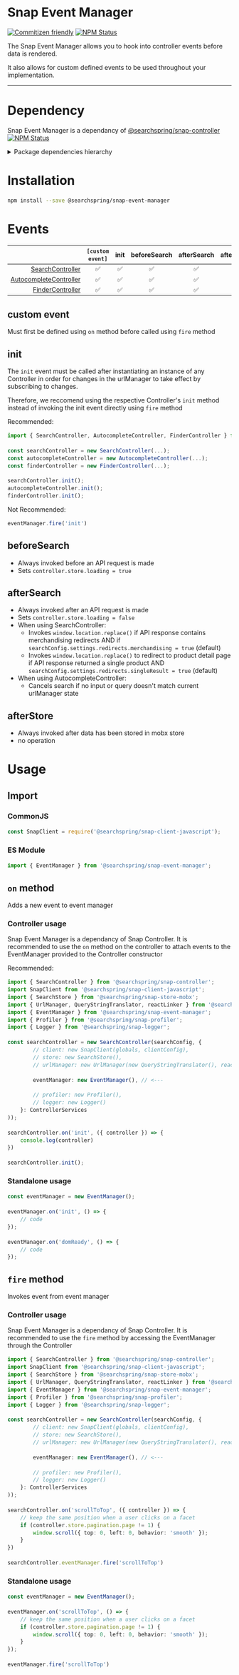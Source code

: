 # Snap Event Manager

[![Commitizen friendly](https://img.shields.io/badge/commitizen-friendly-brightgreen.svg)](http://commitizen.github.io/cz-cli/)
<a href="https://www.npmjs.com/package/@searchspring/snap-event-manager"><img alt="NPM Status" src="https://img.shields.io/npm/v/@searchspring/snap-event-manager.svg?style=flat"></a>

The Snap Event Manager allows you to hook into controller events before data is rendered.

It also allows for custom defined events to be used throughout your implementation.

---

# Dependency

Snap Event Manager is a dependancy of [@searchspring/snap-controller](../snap-controller) <a href="https://www.npmjs.com/package/@searchspring/snap-controller"><img alt="NPM Status" src="https://img.shields.io/npm/v/@searchspring/snap-controller.svg?style=flat"></a>


<details>
    <summary>Package dependencies hierarchy</summary>
    <br/>
    <img src="../../images/snap-dependencies.jpg" width="500">
</details>


# Installation

```bash
npm install --save @searchspring/snap-event-manager
```

# Events
|                                                                      | `[custom event]`   | init               | beforeSearch       | afterSearch        | afterStore         | focusChange        | 
| --:                                                                  | :-:                | :-:                | :-:                | :-:                | :-:                | :-:                |
| [SearchController](../snap-controller/#SearchController)             | :white_check_mark: | :white_check_mark: | :white_check_mark: | :white_check_mark: | :white_check_mark: |                    |
| [AutocompleteController](../snap-controller/#AutocompleteController) | :white_check_mark: | :white_check_mark: | :white_check_mark: | :white_check_mark: | :white_check_mark: | :white_check_mark: |
| [FinderController](../snap-controller/#FinderController)             | :white_check_mark: | :white_check_mark: | :white_check_mark: | :white_check_mark: | :white_check_mark: |                    |


## custom event
Must first be defined using `on` method before called using `fire` method

## init
The `init` event must be called after instantiating an instance of any Controller in order for changes in the urlManager to take effect by subscribing to changes.

Therefore, we reccomend using the respective Controller's `init` method instead of invoking the init event directly using `fire` method

Recommended:
```typescript
import { SearchController, AutocompleteController, FinderController } from '@searchspring/snap-controller';

const searchController = new SearchController(...);
const autocompleteController = new AutocompleteController(...);
const finderController = new FinderController(...);

searchController.init();
autocompleteController.init();
finderController.init();
```

Not Recommended:
```typescript
eventManager.fire('init')
```


## beforeSearch
- Always invoked before an API request is made 
- Sets `controller.store.loading = true`

## afterSearch
- Always invoked after an API request is made 
- Sets `controller.store.loading = false`
- When using SearchController:
    - Invokes `window.location.replace()` if API response contains merchandising redirects AND if `searchConfig.settings.redirects.merchandising = true` (default)
    - Invokes `window.location.replace()` to redirect to product detail page if API response returned a single product AND `searchConfig.settings.redirects.singleResult = true` (default)
- When using AutocompleteController:
    - Cancels search if no input or query doesn't match current urlManager state

## afterStore
- Always invoked after data has been stored in mobx store
- no operation



# Usage
## Import
### CommonJS
```typescript
const SnapClient = require('@searchspring/snap-client-javascript');
```

### ES Module
```typescript
import { EventManager } from '@searchspring/snap-event-manager';
```

## `on` method
Adds a new event to event manager

### Controller usage
Snap Event Manager is a dependancy of Snap Controller. It is recommended to use the `on` method on the controller to attach events to the EventManager provided to the Controller constructor

Recommended:
```typescript
import { SearchController } from '@searchspring/snap-controller';
import SnapClient from '@searchspring/snap-client-javascript';
import { SearchStore } from '@searchspring/snap-store-mobx';
import { UrlManager, QueryStringTranslator, reactLinker } from '@searchspring/snap-url-manager';
import { EventManager } from '@searchspring/snap-event-manager';
import { Profiler } from '@searchspring/snap-profiler';
import { Logger } from '@searchspring/snap-logger';

const searchController = new SearchController(searchConfig, {
        // client: new SnapClient(globals, clientConfig),
        // store: new SearchStore(),
        // urlManager: new UrlManager(new QueryStringTranslator(), reactLinker),
        
        eventManager: new EventManager(), // <---

        // profiler: new Profiler(),
        // logger: new Logger()
    }: ControllerServices
));

searchController.on('init', ({ controller }) => {
    console.log(controller)
})

searchController.init();
```

### Standalone usage
```typescript
const eventManager = new EventManager();

eventManager.on('init', () => {
    // code
});

eventManager.on('domReady', () => {
    // code
});
```

## `fire` method
Invokes event from event manager

### Controller usage
Snap Event Manager is a dependancy of Snap Controller. It is recommended to use the `fire` method by accessing the EventManager through the Controller

```typescript
import { SearchController } from '@searchspring/snap-controller';
import SnapClient from '@searchspring/snap-client-javascript';
import { SearchStore } from '@searchspring/snap-store-mobx';
import { UrlManager, QueryStringTranslator, reactLinker } from '@searchspring/snap-url-manager';
import { EventManager } from '@searchspring/snap-event-manager';
import { Profiler } from '@searchspring/snap-profiler';
import { Logger } from '@searchspring/snap-logger';

const searchController = new SearchController(searchConfig, {
        // client: new SnapClient(globals, clientConfig),
        // store: new SearchStore(),
        // urlManager: new UrlManager(new QueryStringTranslator(), reactLinker),
        
        eventManager: new EventManager(), // <---

        // profiler: new Profiler(),
        // logger: new Logger()
    }: ControllerServices
));

searchController.on('scrollToTop', ({ controller }) => {
    // keep the same position when a user clicks on a facet
	if (controller.store.pagination.page != 1) {
        window.scroll({ top: 0, left: 0, behavior: 'smooth' });
    }
})

searchController.eventManager.fire('scrollToTop')
```

### Standalone usage
```typescript
const eventManager = new EventManager();

eventManager.on('scrollToTop', () => {
    // keep the same position when a user clicks on a facet
	if (controller.store.pagination.page != 1) {
        window.scroll({ top: 0, left: 0, behavior: 'smooth' });
    }
});

eventManager.fire('scrollToTop')
```


